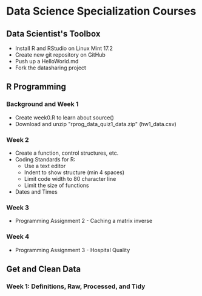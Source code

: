 # Data Science Specialization Courses
## Data Scientist's Toolbox
* Install R and RStudio on Linux Mint 17.2
* Create new git repository on GitHub
* Push up a HelloWorld.md
* Fork the datasharing project

## R Programming
### Background and Week 1
* Create week0.R to learn about source()
* Download and unzip "rprog_data_quiz1_data.zip" (hw1_data.csv)

### Week 2
* Create a function, control structures, etc.
* Coding Standards for R:
    * Use a text editor
    * Indent to show structure (min 4 spaces)
    * Limit code width to 80 character line
    * Limit the size of functions
* Dates and Times

### Week 3
* Programming Assignment 2 - Caching a matrix inverse

### Week 4
* Programming Assignment 3 - Hospital Quality

## Get and Clean Data
### Week 1: Definitions, Raw, Processed, and Tidy

